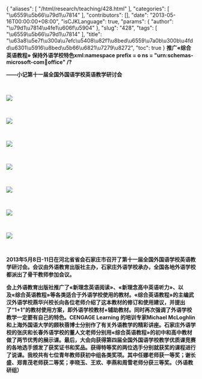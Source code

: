 {
    "aliases": [
        "/html/research/teaching/428.html"
    ],
    "categories": [
        "\u6559\u5b66\u79d1\u7814"
    ],
    "contributors": [],
    "date": "2013-05-16T00:00:00+08:00",
    "isCJKLanguage": true,
    "params": {
        "author": "\u79d1\u7814\u4fe1\u606f\u5904"
    },
    "slug": "428",
    "tags": [
        "\u6559\u5b66\u79d1\u7814"
    ],
    "title": "\u63a8\u5e7f\u300a\u7efc\u5408\u82f1\u8bed\u6559\u7a0b\u300b\u4fdd\u6301\u5916\u8bed\u5b66\u6821\u7279\u8272",
    "toc": true
}
**推广«综合英语教程» 保持外语学校特色xml:namespace prefix = o ns = "urn:schemas-microsoft-com:office:office" /?**

**——小记第十一届全国外国语学校英语教学研讨会**

 

**![](https://cdn.tfls.online/mirror/full/3999bd729980bfcddd7cb68e04c37ac338e0066a.jpg)**

 

**![](https://cdn.tfls.online/mirror/full/75d69846beb7658fcce68872b9da669554b6950e.jpg)**

 

**![](https://cdn.tfls.online/mirror/full/31750e3dcdab885e64197fd17cf986a5e9a77b2a.jpg)**

 

**![](https://cdn.tfls.online/mirror/full/3b414a46807dffa5acd2dfb359937a7e7e8d20c9.jpg)**

 

**![](https://cdn.tfls.online/mirror/full/6cd3aaf81c154726c0bcf6bb6fcd724badfe2afe.jpg)**

 

**![](https://cdn.tfls.online/mirror/full/2a36b55e081a6756ab27a5ef093da9c2a428ed85.jpg)**

 

**![](https://cdn.tfls.online/mirror/full/7f670a51ae44ccf18104a850a95c2adb129285ca.jpg)**

 

**2013年5月8日-11日在河北省省会石家庄市召开了第十一届全国外国语学校英语教学研讨会。会议由外语教育出版社主办，石家庄外语学校承办，全国各地外语学校都派出了骨干教师参加会议。**

**会上外语教育出版社推广了«新理念英语阅读»、«新理念高中英语听力»、以及«综合英语教程»等各类适合于外语学校使用的教材。«综合英语教程»的主编武汉外语学校燕华兴校长向各位老师介绍了这本教材的修订和使用建议，并提出了“1+1”的教材使用方案，即外语学校教材+辅助教材。同时再次强调了外语学校教学一定要有自己的特色。CENGAGE Learning 的培训专家Michael McLoghlin和上海外国语大学的顾秋蓓博士分别作了有关外语教学的精彩讲座。石家庄外语学校的张庆和长春外语学校的董人文老师分别用«综合英语教程»的初中和高中教材做了两节优秀的展示课。最后，大会向获得第四届全国外国语学校教学优质课竞赛的各地选手颁发了获奖证书和奖品。获得特等奖的两位选手分别就获奖的课程进行了说课。我校共有七位青年教师获初中组各类奖项。其中任娜老师获一等奖；谢长盛、郑青茂老师获二等奖；李晓玉、王欢、李燕和周雪老师分获三等奖。（外语教研组）**

